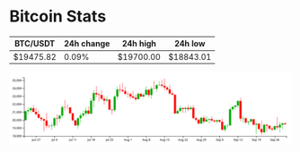 # Bitcoin Stats

BTC/USDT|24h change|24h high|24h low|
|---|---|---|---|
|$19475.82|0.09%|$19700.00|$18843.01|

<img src="./chart.svg">
